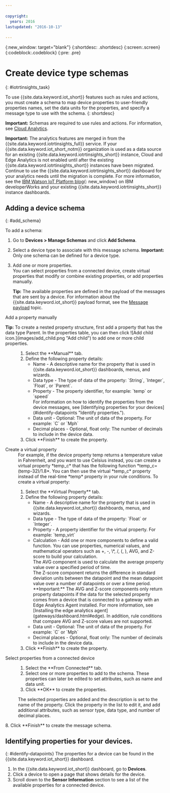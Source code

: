 ```yaml
---

copyright:
  years: 2016
lastupdated: "2016-10-13"

---
```


{:new_window: target="blank"}
{:shortdesc: .shortdesc}
{:screen:.screen}
{:codeblock:.codeblock}
{:pre: .pre}

# Create device type schemas
{: #iotrtinsights_task}

To use {{site.data.keyword.iot_short}} features such as rules and actions, you must create a schema to map device properties to user-friendly properties names, set the data units for the properties, and specify a message type to use with the schema.
{: shortdesc}

**Important:** Schemas are required to use rules and actions. For information, see [Cloud Analytics](cloud_analytics.html#rules).

**Important:** The analytics features are merged in from the {{site.data.keyword.iotrtinsights_full}} service. If your {{site.data.keyword.iot_short_notm}} organization is used as a data source for an existing {{site.data.keyword.iotrtinsights_short}} instance, Cloud and Edge Analytics is not enabled until after the existing {{site.data.keyword.iotrtinsights_short}} instances have been migrated. Continue to use the {{site.data.keyword.iotrtinsights_short}} dashboard for your analytics needs until the migration is complete. For more information, see the [IBM Watson IoT Platform blog](https://developer.ibm.com/iotplatform/2016/04/28/iot-real-time-insights-and-watson-iot-platform-a-match-made-in-heaven/){: new_window} on IBM developerWorks and your existing {{site.data.keyword.iotrtinsights_short}} instance dashboards.  

## Adding a device schema
{: #add_schema}

To add a schema:  
1. Go to **Devices > Manage Schemas** and click **Add Schema**.  
2. Select a device type to associate with this message schema. **Important:** Only one schema can be defined for a device type.

3. Add one or more properties.  
    You can select properties from a connected device, create virtual properties that modify or combine existing properties, or add properties manually.  

    **Tip:** The available properties are defined in the payload of the messages that are sent by a device. For information about the {{site.data.keyword.iot_short}} payload format, see the [Message payload](reference/mqtt/index.html#message-payloadl "Message payload.") topic.   
  <dl>
  <dt>Add a property manually</dt>
  <p><b>Tip:</b> To create a nested property structure, first add a property that has the data type Parent. In the properties table, you can then click ![Add child icon.](images/add_child.png "Add child") to add one or more child properties.</p>
  <dd>
  <ol>
    <li>Select the **Manual** tab.</li>
    <li>Define the following property details:
    <ul>  
      <li>Name - A descriptive name for the property that is used in {{site.data.keyword.iot_short}} dashboards, menus, and wizards.</li>
      <li>Data type - The type of data of the property:  
   `String`, `Integer`, `Float`, or `Parent`.</li>
   <!--<li>Event - A specific event to collect data for. Leave blank to collect for all events.</li>-->
   <li>Property - The property identifier, for example:  
 `temp` or `speed`  </br> For information on how to identify the properties from the device messages, see [Identifying properties for your devices](#identify-datapoints "Identify properties.").</li>
  <li>Data unit - Optional: The unit of data of the property. For example:  
     `C` or `Mph`  </li>
     <li> Decimal places - Optional, float only: The number of decimals to include in the device data.</li>
    </ul>
    </li>
    <li>Click **Finish** to create the property.</li>
  </ol>
  </dd>
  <dt>Create a virtual property</dt>
  <dd> For example, if the device property temp returns a temperature value in Fahrenheit, and you want to use Celsius instead, you can create a virtual property *temp_c* that has the following function *temp_c=(temp-32)/1.8*. You can then use the virtual *temp_c* property instead of the real-time *temp* property in your rule conditions.  
  To create a virtual property:
  <ol>
    <li>Select the **Virtual Property** tab.</li>  
    <li>Define the following property details:
    <ul>
    <li>Name - A descriptive name for the property that is used in {{site.data.keyword.iot_short}} dashboards, menus, and wizards.</li>
    <li>Data type - The type of data of the property:  
 `Float` or `Integer`.</li>
 <li>Property - A property identifier for the virtual property. For example:  
`temp_virt`</li>
    <li>Calculation - Add one or more components to define a valid function. You can use properties, numerical values, and mathematical operators such as +, -, \*, /, (, ), AVG, and Z-score to build your calculation. </br>The AVG component is used to calculate the average property value over a specified period of time. </br>The Z-score component returns the difference in standard deviation units between the datapoint and the mean datapoint value over a number of datapoints or over a time period.</br> **Important:**  The AVG and Z-score components only return property datapoints if the data for the selected property comes from a device that is connected to a gateway with an Edge Analytics Agent installed. For more information, see [Installing the edge analytics agent](gateways/dashboard.html#edge). In addition, rule conditions that compare AVG and Z-score values are not supported.</li>
    <li>Data unit - Optional: The unit of data of the property. For example: `C` or `Mph`</li>
    <li> Decimal places - Optional, float only: The number of decimals to include in the device data.</li>
   </ul>
   </li>
   <li>Click **Finish** to create the property.</li>
  </ol>
  </dd>
  <dt>Select properties from a connected device</dt>
  <dd>
  <ol>
    <li>Select the **From Connected** tab.</li>  
    <li>Select one or more properties to add to the schema. These properties can later be edited to set attributes, such as name and data unit.  
<!--**Important:** Each property must be unique for a schema. If you select multiple occurrences of the same property for different events, only one of the selected properties is added to the schema.</li>-->
  <li>Click **OK** to create the properties.</li>
  </ol>
  </dd>
    <dd>The selected properties are added and the description is set to the name of the property. Click the property in the list to edit it, and add additional attributes, such as sensor type, data type, and number of decimal places.</dd>
  </dl>
8. Click **Finish** to create the message schema.

## Identifying properties for your devices.
{: #identify-datapoints}
   The properties for a device can be found in the {{site.data.keyword.iot_short}} dashboard.

1. In the {{site.data.keyword.iot_short}} dashboard, go to **Devices**.
2. Click a device to open a page that shows details for the device.
3. Scroll down to the **Sensor Information** section to see a list of the available properties for a connected device.
